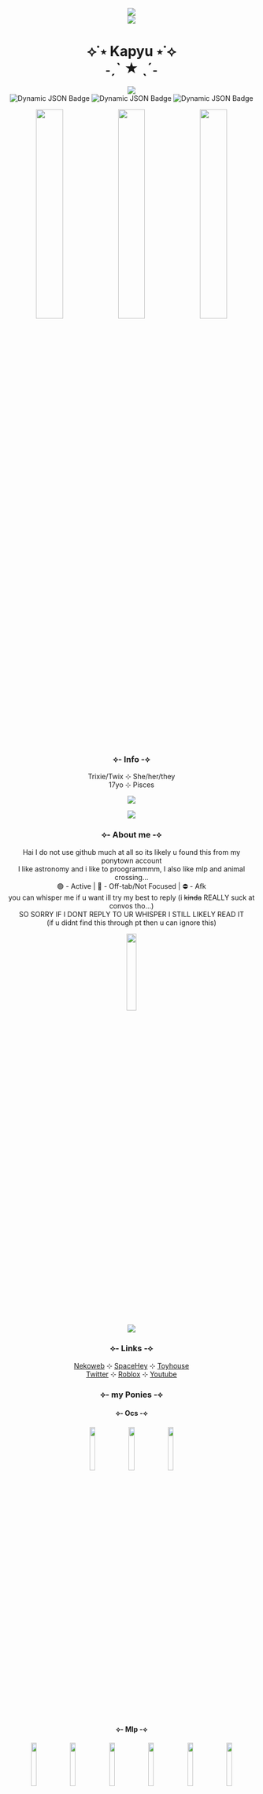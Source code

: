 <p align="center">
  <img src="https://blob.gifcities.org/gifcities/ESHAPWPTIOOVSI4KMOJDRA3A3PGJ2ISZ.gif"><br>
  <img src="https://blob.gifcities.org/gifcities/7ZESIPMPNPPAQP3SB4IUXIRB2G2T34GV.gif">
</p>

<h1 align="center">⟡˙⋆ Kapyu ⋆˙⟡<br>˗ˏˋ ★ ˎˊ˗</h1>

<p align="center">
  <img src="https://spotify-github-profile.kittinanx.com/api/view?uid=31pet47lv3bp3y5xmti3hks4mbsy&cover_image=true&theme=novatorem&show_offline=true&background_color=c1c1c1&interchange=false&bar_color=6748b7&bar_color_cover=true)](https://github.com/kittinan/spotify-github-profile"><br>
<img alt="Dynamic JSON Badge" src="https://img.shields.io/badge/dynamic/json?url=http%3A%2F%2Fws.audioscrobbler.com%2F2.0%2F%3Fmethod%3Duser.getinfo%26user%3DAstraP0ny%26api_key%3D61f93299819eb823c250bab983a13a70%26format%3Djson&query=%24%5B'user'%5D%5B'playcount'%5D&label=Total%20Scrobbles&color=FF0000">
  <img alt="Dynamic JSON Badge" src="https://img.shields.io/badge/dynamic/json?url=http%3A%2F%2Fws.audioscrobbler.com%2F2.0%2F%3Fmethod%3Duser.gettopartists%26user%3DAstraP0ny%26api_key%3D61f93299819eb823c250bab983a13a70%26format%3Djson&query=%24%5B'topartists'%5D%5B'artist'%5D%5B0%5D%5B'name'%5D&label=Top%20Artist&color=7f3fff">
<img alt="Dynamic JSON Badge" src="https://img.shields.io/badge/dynamic/json?url=http%3A%2F%2Fws.audioscrobbler.com%2F2.0%2F%3Fmethod%3Duser.gettoptracks%26user%3DAstraP0ny%26api_key%3D61f93299819eb823c250bab983a13a70%26format%3Djson&query=%24%5B'toptracks'%5D%5B'track'%5D%5B0%5D%5B'name'%5D&label=Top%20Track&color=FFEF19">

</p>

<p align="center">
  <img src="https://blob.gifcities.org/gifcities/SFOTLGI3BNY7KCSDBX3LSAAR3UBUZN43.gif" width=33%><img src="https://blob.gifcities.org/gifcities/SFOTLGI3BNY7KCSDBX3LSAAR3UBUZN43.gif" width=33%><img src="https://blob.gifcities.org/gifcities/SFOTLGI3BNY7KCSDBX3LSAAR3UBUZN43.gif" width=33%>
</p>

<h3 align="center">⟡- Info -⟡</h3>
<p align="center">
  Trixie/Twix ⊹ She/her/they<br>
  17yo ⊹ Pisces<br>
</p>
<p align="center">
  <img src="https://web.archive.org/web/20091027144853im_/http://www.geocities.com/omarheatherlatiri/SITNY/stars.gif">
</p>
<p align="center">
  <img src="https://blob.gifcities.org/gifcities/BN67QKRZSPI3FR3CX6HMXK6I77QXV4OW.gif">
</p>
<h3 align="center">⟡- About me -⟡</h3>
<p align="center">
  Hai I do not use github much at all so its likely u found this from my ponytown account<br>
  I like astronomy and i like to proogrammmm, I also like mlp and animal crossing...<br>
  🟢 - Active | 🌙 - Off-tab/Not Focused | ⛔ - Afk<br>
  you can whisper me if u want ill try my best to reply (i <s>kinda</s> REALLY suck at convos tho...)<br>
  SO SORRY IF I DONT REPLY TO UR WHISPER I STILL LIKELY READ IT<br>
  (if u didnt find this through pt then u can ignore this)
</p>
<p align="center">
  <img src="https://starfield.nekoweb.org/images/graphics/spinning%20astra.gif" width=20%>
</p>
<p align="center">
  <img src="https://blob.gifcities.org/gifcities/BN67QKRZSPI3FR3CX6HMXK6I77QXV4OW.gif">
</p>
<h3 align="center">⟡- Links -⟡</h3>
<p align="center">
  <a href="https://starfield.nekoweb.org/" target="_blank">Nekoweb</a> ⊹ <a href="https://spacehey.com/kapyu" target="_blank">SpaceHey</a> ⊹ <a href="https://toyhou.se/Kapyu" target="_blank">Toyhouse</a><br>
  <a href="https://www.roblox.com/users/60248339/profile" target="_blank">Twitter</a> ⊹ <a href="https://www.roblox.com/users/60248339/profile" target="_blank">Roblox</a> ⊹ <a href="https://www.youtube.com/@Kapyyuu" target="_blank">Youtube</a>
</p>
<h3 align="center">⟡- my Ponies -⟡</h3>

<h4 align="center">⟡- Ocs -⟡</h4>

<p align="center">
  <img src="https://github.com/user-attachments/assets/4d1d12b9-17c8-4d55-bc54-c464891abb7f" width=15%>
  <img src="https://github.com/user-attachments/assets/bcf7939a-a0ba-4a8c-b6b0-bae72a97d35d" width=15%>
  <img src="https://github.com/user-attachments/assets/b82110e2-e383-4766-a89f-91764ca301ec" width=15%>
</p>

<h4 align="center">⟡- Mlp -⟡</h4>

<p align="center">
  <img src="https://github.com/user-attachments/assets/8dca6dff-dd4d-46ad-8660-cd0cea8ec05e" width=15%>
  <img src="https://github.com/user-attachments/assets/7b53e1b2-eee3-48ae-9ec5-ca3826df4f43" width=15%>
  <img src="https://github.com/user-attachments/assets/3993c13a-feeb-4670-bd65-545bf5f37df7" width=15%>
  <img src="https://github.com/user-attachments/assets/b2a96f45-f36b-4ce0-ab2b-aaee8c6b5bee" width=15%>
  <img src="https://github.com/user-attachments/assets/3da9a7f2-cbe9-44ff-8458-79c4919fbe87" width=15%>
  <img src="https://github.com/user-attachments/assets/e4ba49f4-89d7-4ef0-a4ca-4e85e5c5efc9" width=15%>
  <img src="https://github.com/user-attachments/assets/e617638a-74bf-4c11-85aa-94098c7cceb5" width=15%>
  <img src="https://github.com/user-attachments/assets/6d498e65-2dff-4c2a-943c-bdb9247e2e06" width=15%>
  <img src="https://github.com/user-attachments/assets/af7c914a-a2c0-4fb2-808f-b74abd8ec97f" width=15%>
</p>

<h4 align="center">⟡- Die of Death -⟡</h4>

<p align="center">
  <img src="https://github.com/user-attachments/assets/48f22fa3-715f-43fd-af31-60cff67e503c" width=15%>
</p>

<h4 align="center">⟡- Phighting -⟡</h4>

<p align="center">
  <img src="https://github.com/user-attachments/assets/8f1de6dd-1b7b-4262-967c-748f06bef35f" width=15%>
  <img src="https://github.com/user-attachments/assets/6537d1f2-0145-414d-8742-7b9f8553ccd5" width=15%>
  <img src="https://github.com/user-attachments/assets/b2207872-d219-4f99-8008-a47888cb567b" width=15%>
  <img src="https://github.com/user-attachments/assets/11673de0-33ee-4849-b7a9-e6647c960e4c" width=15%>
  <img src="https://github.com/user-attachments/assets/f1d6b233-5425-496b-91ef-5fb950d4d55a" width=15%>
</p>

<p align="center">
  <img src="https://blob.gifcities.org/gifcities/YVTEOOGLJCYJEFLBXKPGMKJL2LLGCFKO.gif">
</p>
